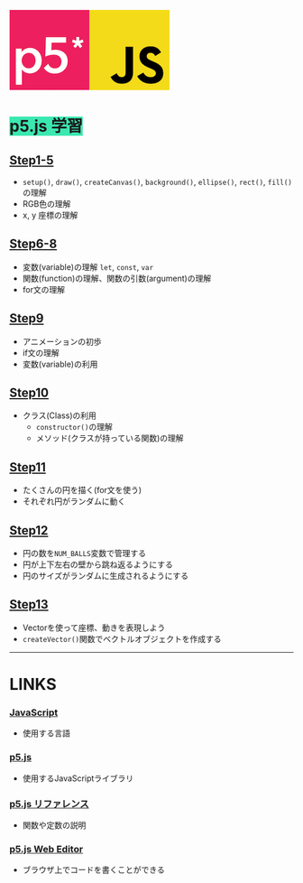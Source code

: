 ![p5logo](pics/p5logo.png)![jslogo](pics/jslogo.png)

# <span style="background: #3be8b0">p5.js 学習</span>

## [Step1-5](https://github.com/Seigakuin/todays_task/tree/master/docs/p5js/p5js-1.md)

* `setup()`, `draw()`, `createCanvas()`, `background()`, `ellipse()`,  `rect()`, `fill()` の理解
* RGB色の理解
* x, y 座標の理解

## [Step6-8](https://github.com/Seigakuin/todays_task/tree/master/docs/p5js/p5js-2.md)

* 変数(variable)の理解  `let`, `const`, `var`
* 関数(function)の理解、関数の引数(argument)の理解
* for文の理解


## [Step9](https://github.com/Seigakuin/todays_task/tree/master/docs/p5js/p5js-3.md)

* アニメーションの初歩
* if文の理解
* 変数(variable)の利用


## [Step10](https://github.com/Seigakuin/todays_task/tree/master/docs/p5js/p5js-4.md)

* クラス(Class)の利用
  * `constructor()`の理解
  * メソッド(クラスが持っている関数)の理解



## [Step11](https://github.com/Seigakuin/todays_task/tree/master/docs/p5js/p5js-5.md)

* たくさんの円を描く(for文を使う)
* それぞれ円がランダムに動く



## [Step12](https://github.com/Seigakuin/todays_task/tree/master/docs/p5js/p5js-6.md)

* 円の数を`NUM_BALLS`変数で管理する
* 円が上下左右の壁から跳ね返るようにする
* 円のサイズがランダムに生成されるようにする



## [Step13](https://github.com/Seigakuin/todays_task/tree/master/docs/p5js/p5js-7.md)

* Vectorを使って座標、動きを表現しよう
* `createVector()`関数でベクトルオブジェクトを作成する




---



# LINKS

### [JavaScript](https://developer.mozilla.org/ja/docs/Web/JavaScript) 

* 使用する言語

### [p5.js](https://p5js.org/) 

* 使用するJavaScriptライブラリ

### [p5.js リファレンス](https://p5js.org/reference/) 

* 関数や定数の説明

### [p5.js Web Editor](https://editor.p5js.org/) 

* ブラウザ上でコードを書くことができる